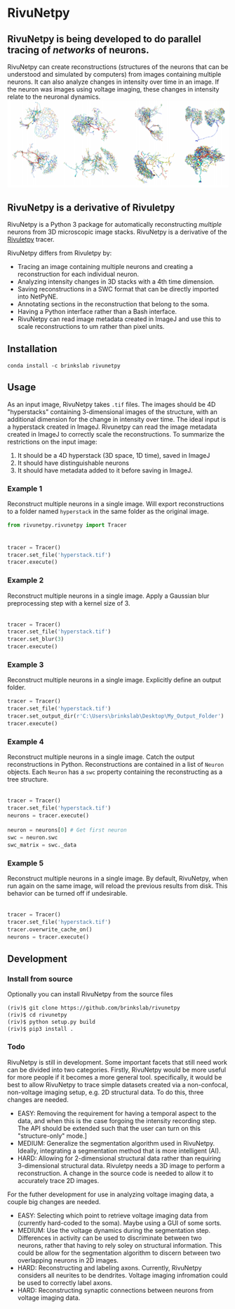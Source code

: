 <!--
 Copyright (c) 2016, RivuletStudio, The University of Sydney, AU
 All rights reserved.

 This file is part of Rivuletpy <https://github.com/RivuletStudio/rivuletpy>

 Redistribution and use in source and binary forms, with or without
 modification, are permitted provided that the following conditions are met:

     1. Redistributions of source code must retain the above copyright
        notice, this list of conditions and the following disclaimer.
     2. Redistributions in binary form must reproduce the above copyright
        notice, this list of conditions and the following disclaimer in the
        documentation and/or other materials provided with the distribution.
     3. Neither the name of the copyright holder nor the names of
        its contributors may be used to endorse or promote products
        derived from this software without specific prior written permission.

 THIS SOFTWARE IS PROVIDED BY THE COPYRIGHT HOLDERS AND CONTRIBUTORS "AS IS" AND
 ANY EXPRESS OR IMPLIED WARRANTIES, INCLUDING, BUT NOT LIMITED TO, THE IMPLIED
 WARRANTIES OF MERCHANTABILITY AND FITNESS FOR A PARTICULAR PURPOSE ARE
 DISCLAIMED. IN NO EVENT SHALL THE COPYRIGHT HOLDER OR CONTRIBUTORS BE LIABLE FOR ANY
 DIRECT, INDIRECT, INCIDENTAL, SPECIAL, EXEMPLARY, OR CONSEQUENTIAL DAMAGES
 (INCLUDING, BUT NOT LIMITED TO, PROCUREMENT OF SUBSTITUTE GOODS OR SERVICES;
 LOSS OF USE, DATA, OR PROFITS; OR BUSINESS INTERRUPTION) HOWEVER CAUSED AND
 ON ANY THEORY OF LIABILITY, WHETHER IN CONTRACT, STRICT LIABILITY, OR TORT
 (INCLUDING NEGLIGENCE OR OTHERWISE) ARISING IN ANY WAY OUT OF THE USE OF THIS
 SOFTWARE, EVEN IF ADVISED OF THE POSSIBILITY OF SUCH DAMAGE.
 -->

# RivuNetpy
## RivuNetpy is being developed to do parallel tracing of *networks* of neurons.
RivuNetpy can create reconstructions (structures of the neurons that can be understood and simulated by computers) from images containing multiple neurons. It can also analyze changes in intensity over time in an image. If the neuron was images using voltage imaging, these changes in intensity relate to the neuronal dynamics.
![alt text](meta/rivulet2_showcase.png "neuron showcase")

## RivuNetpy is a derivative of Rivuletpy
RivuNetpy is a Python 3 package for automatically reconstructing *multiple* neurons from 3D microscopic image stacks. RivuNetpy is a derivative of the [Rivuletpy](https://www.biorxiv.org/content/biorxiv/early/2017/11/27/109892.full.pdf) tracer.

RivuNetpy differs from Rivuletpy by:
* Tracing an image containing multiple neurons and creating a reconstruction for each individual neuron.
* Analyzing intensity changes in 3D stacks with a 4th time dimension.
* Saving reconstructions in a SWC format that can be directly imported into NetPyNE.
* Annotating sections in the reconstruction that belong to the soma.
* Having a Python interface rather than a Bash interface.
* RivuNetpy can read image metadata created in ImageJ and use this to scale reconstructions to um rather than pixel units.


## Installation

```
conda install -c brinkslab rivunetpy
```

## Usage

As an input image, RivuNetpy takes `.tif` files. The images should be 4D "hyperstacks" containing 3-dimensional images of the structure, with an additional dimension for the change in intensity over time. The ideal input is a hyperstack created in ImageJ. Rivunetpy can read the image metadata created in ImageJ to correctly scale the reconstructions. To summarize the restrictions on the input image:
1. It should be a 4D hyperstack (3D space, 1D time), saved in ImageJ
2. It should have distinguishable neurons
3. It should have metadata added to it before saving in ImageJ.

### Example 1
Reconstruct multiple neurons in a single image. Will export reconstructions to a folder named `hyperstack` in the same folder as the original image.

```python
from rivunetpy.rivunetpy import Tracer


tracer = Tracer()
tracer.set_file('hyperstack.tif')
tracer.execute()

```

### Example 2
Reconstruct multiple neurons in a single image. Apply a Gaussian blur preprocessing step with a kernel size of 3.

```python

tracer = Tracer()
tracer.set_file('hyperstack.tif')
tracer.set_blur(3)
tracer.execute()

```

### Example 3
Reconstruct multiple neurons in a single image. Explicitly define an output folder.

```python
tracer = Tracer()
tracer.set_file('hyperstack.tif')
tracer.set_output_dir(r'C:\Users\brinkslab\Desktop\My_Output_Folder')
tracer.execute()

```

### Example 4
Reconstruct multiple neurons in a single image. Catch the output reconstructions in Python. Reconstructions are contained in a list of `Neuron` objects. Each `Neuron` has a `swc` property containing the reconstructing as a tree structure.

```python

tracer = Tracer()
tracer.set_file('hyperstack.tif')
neurons = tracer.execute()

neuron = neurons[0] # Get first neuron
swc = neuron.swc
swc_matrix = swc._data
```

### Example 5
Reconstruct multiple neurons in a single image. By default, RivuNetpy, when run again on the same image, will reload the previous results from disk. This behavior can be turned off if undesirable.

```python

tracer = Tracer()
tracer.set_file('hyperstack.tif')
tracer.overwrite_cache_on()
neurons = tracer.execute()

```

## Development

### Install from source
Optionally you can install RivuNetpy from the source files

```
(riv)$ git clone https://github.com/brinkslab/rivunetpy
(riv)$ cd rivunetpy
(riv)$ python setup.py build
(riv)$ pip3 install .
```

### Todo
RivuNetpy is still in development. Some important facets that still need work can be divided into two categories. Firstly, RivuNetpy would be more useful for more people if it becomes a more general tool. specifically, it would be best to allow RivuNetpy to trace simple datasets created via a non-confocal, non-voltage imaging setup, e.g. 2D structural data. To do this, three changes are needed.
* EASY: Removing the requirement for having a temporal aspect to the data, and when this is the case forgoing the intensity recording step. The API should be extended such that the user can turn on this "structure-only" mode.]
* MEDIUM: Generalize the segmentation algorithm used in RivuNetpy. Ideally, integrating a segmentation method that is more intelligent (AI).
* HARD: Allowing for 2-dimensional structural data rather than requiring 3-dimensional structural data. Rivuletpy needs a 3D image to perform a reconstruction. A change in the source code is needed to allow it to accurately trace 2D images.

For the futher development for use in analyzing voltage imaging data, a couple big changes are needed.
* EASY: Selecting which point to retrieve voltage imaging data from (currently hard-coded to the soma). Maybe using a GUI of some sorts.
* MEDIUM: Use the voltage dynamics during the segmentation step. Differences in activity can be used to discriminate between two neurons, rather that having to rely soley on structural information. This could be allow for the segmentation algorithm to discern between two overlapping neurons in 2D images.
* HARD: Reconstructing and labeling axons. Currently, RivuNetpy considers all neurites to be dendrites. Voltage imaging infromation could be used to correctly label axons.
* HARD: Reconstructing synaptic connections between neurons from voltage imaging data.
